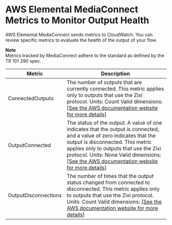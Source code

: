 # AWS Elemental MediaConnect Metrics to Monitor Output Health<a name="monitor-with-cloudwatch-metrics-output-health"></a>

AWS Elemental MediaConnect sends metrics to CloudWatch\. You can review specific metrics to evaluate the health of the output of your flow\. 

**Note**  
Metrics tracked by MediaConnect adhere to the standard as defined by the TR 101 290 spec\.


| Metric | Description | 
| --- | --- | 
| ConnectedOutputs |  The number of outputs that are currently connected\. This metric applies only to outputs that use the Zixi protocol\.  Units: Count Valid dimensions:  [\[See the AWS documentation website for more details\]](http://docs.aws.amazon.com/mediaconnect/latest/ug/monitor-with-cloudwatch-metrics-output-health.html)  | 
| OutputConnected |  The status of the output\. A value of one indicates that the output is connected, and a value of zero indicates that the output is disconnected\. This metric applies only to outputs that use the Zixi protocol\. Units: None Valid dimensions: [\[See the AWS documentation website for more details\]](http://docs.aws.amazon.com/mediaconnect/latest/ug/monitor-with-cloudwatch-metrics-output-health.html)  | 
| OutputDisconnections |  The number of times that the output status changed from connected to disconnected\. This metric applies only to outputs that use the Zixi protocol\. Units: Count Valid dimensions: [\[See the AWS documentation website for more details\]](http://docs.aws.amazon.com/mediaconnect/latest/ug/monitor-with-cloudwatch-metrics-output-health.html)  | 